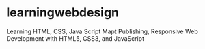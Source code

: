 # learningwebdesign
Learning HTML, CSS, Java Script
Mapt Publishing, Responsive Web Development with HTML5, CSS3, and JavaScript
